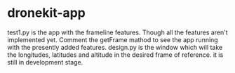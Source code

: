 # dronekit-app
test1.py is the app with the frameline features. Though all the features aren't implemented yet. Comment the getFrame mathod to see the app running with the presently added features.
design.py is the window which will take the longitudes, latitudes and altitude in the desired frame of reference. it is still in development stage.
